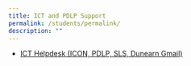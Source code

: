 ```yaml
---
title: ICT and PDLP Support
permalink: /students/permalink/
description: ""
---
```

* <a href="https://form.gov.sg/#!/5d5ce5a5eae0bb00128b8f3c" target="new">ICT Helpdesk (ICON, PDLP, SLS, Dunearn Gmail)</a>